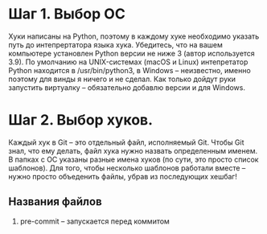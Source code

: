 # Шаг 1. Выбор ОС

Хуки написаны на Python, поэтому в каждому хуке необходимо указать путь до интепрертатора языка хука. Убедитесь, что на вашем компьютере установлен Python версии не ниже 3 (автор используется 3.9). По умолчанию на UNIX-системах (macOS и Linux) интепретатор Python находится в /usr/bin/python3, в Windows – неизвестно, именно поэтому для винды я ничего и не сделал. Как только дойдут руки запустить виртуалку – обязательно добавлю версии и для Windows.

# Шаг 2. Выбор хуков.

Каждый хук в Git – это отдельный файл, исполняемый Git. Чтобы Git знал, что ему делать, файл хука нужно назвать определенным именем. В папках с ОС указаны разные имена хуков (по сути, это просто список шаблонов). Для того, чтобы несколько шаблонов работали вместе – нужно просто объеденить файлы, убрав из последующих хешбаг!

## Названия файлов
1. pre-commit – запускается перед коммитом